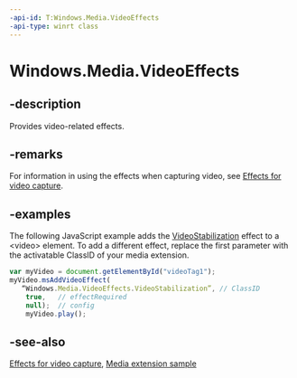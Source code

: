 ```yaml
---
-api-id: T:Windows.Media.VideoEffects
-api-type: winrt class
---
```


<!-- Class syntax.
public class VideoEffects 
-->

# Windows.Media.VideoEffects

## -description
Provides video-related effects.

## -remarks
For information in using the effects when capturing video, see [Effects for video capture](https://msdn.microsoft.com/windows/uwp/audio-video-camera/effects-for-video-capture).

## -examples
The following JavaScript example adds the [VideoStabilization](videoeffects_videostabilization.md) effect to a &lt;video&gt; element. To add a different effect, replace the first parameter with the activatable ClassID of your media extension.

```javascript
var myVideo = document.getElementById("videoTag1");
myVideo.msAddVideoEffect(
   “Windows.Media.VideoEffects.VideoStabilization”, // ClassID
    true,   // effectRequired
    null);  // config
    myVideo.play();

```



## -see-also
[Effects for video capture](https://msdn.microsoft.com/windows/uwp/audio-video-camera/effects-for-video-capture), [Media extension sample](http://go.microsoft.com/fwlink/p/?linkid=241427)